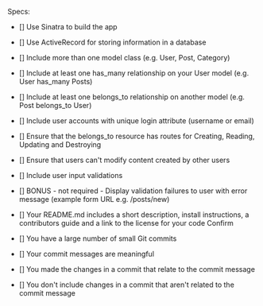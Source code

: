 Specs:

 - [] Use Sinatra to build the app
 - [] Use ActiveRecord for storing information in a database
 - [] Include more than one model class (e.g. User, Post, Category)
 - [] Include at least one has_many relationship on your User model (e.g. User has_many Posts)
 - [] Include at least one belongs_to relationship on another model (e.g. Post belongs_to User)
 - [] Include user accounts with unique login attribute (username or email)
 - [] Ensure that the belongs_to resource has routes for Creating, Reading, Updating and Destroying
 - [] Ensure that users can't modify content created by other users
 - [] Include user input validations
 - [] BONUS - not required - Display validation failures to user with error message (example form URL e.g. /posts/new)
 - [] Your README.md includes a short description, install instructions, a contributors guide and a link to the license for your code
Confirm

 - [] You have a large number of small Git commits
 - [] Your commit messages are meaningful
 - [] You made the changes in a commit that relate to the commit message
 - [] You don't include changes in a commit that aren't related to the commit message
